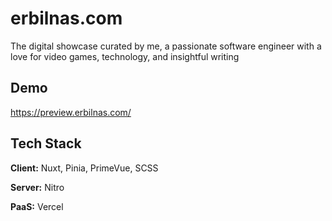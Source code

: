 
# erbilnas.com

The digital showcase curated by me, a passionate software engineer with a love for video games, technology, and insightful writing


## Demo

https://preview.erbilnas.com/


## Tech Stack

**Client:** Nuxt, Pinia, PrimeVue, SCSS

**Server:** Nitro

**PaaS:** Vercel

